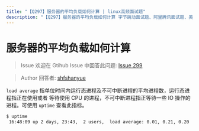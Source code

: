 ```yaml
---
title: "【Q297】服务器的平均负载如何计算 | linux高频面试题"
description: "【Q297】服务器的平均负载如何计算 字节跳动面试题、阿里腾讯面试题、美团小米面试题。"
---
```


# 服务器的平均负载如何计算

> Issue
> 欢迎在 Gtihub Issue 中回答此问题: [Issue 299](https://github.com/shfshanyue/Daily-Question/issues/299)

> Author
> 回答者: [shfshanyue](https://github.com/shfshanyue)

`load average` 指单位时间内运行态进程及不可中断进程的平均进程数，运行态进程指正在使用或者
等待使用 CPU 的进程，不可中断进程指正等待一些 IO 操作的进程。可使用 `uptime` 查看此指标。

```bash
$ uptime
 16:48:09 up 2 days, 23:43,  2 users,  load average: 0.01, 0.21, 0.20
```
